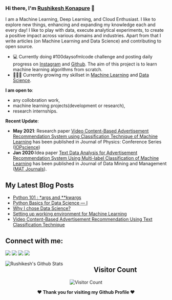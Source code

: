 ### Hi there, I'm [Rushikesh Konapure](https://rishikonapure.medium.com/) 👋

I am a Machine Learning, Deep Learning, and Cloud Enthusiast. I like to explore new things, enhancing and expanding my knowledge each and every day! I like to play with data, execute analytical experiments, to create a positive impact across various domains and industries.  Apart from that I write articles (on Machine Learning and Data Science) and contributing to open source.


- 💻 Currently doing #100daysofmlcode challenge and posting daily progress on [Instagram](https://www.instagram.com/mlwithrish/) and [Github](https://github.com/rishikonapure/-100daysofmlcode). The aim of this project is to learn machine learning algorithms from scratch.
- 👨🏽‍💻 Currently growing my skillset in [Machine Learning](https://github.com/rishikonapure/-100daysofmlcode) and [Data Science](https://github.com/rishikonapure/-100daysofmlcode).


 **I am open to**:

- any collobration work,
- machine learning projects(development or research),
- research internships.


**Recent Update**:
- **May 2021**: Research paper [Video Content-Based Advertisement Recommendation System using Classification Technique of Machine Learning](https://iopscience.iop.org/article/10.1088/1742-6596/1854/1/012025) has been published in Journal of Physics: Conference Series ([IOPscience](https://iopscience.iop.org/))
- **Jan 2020**:Idea paper [Text Data Analysis for Advertisement Recommendation System Using Multi-label Classification of Machine Learning](http://matjournals.in/index.php/JoDMM/article/view/4521) has been published in Journal of Data Mining and Management ([MAT Journals](http://matjournals.com/Journal-of-Data-Mining-and-Management.html)).


## My Latest Blog Posts
<!-- BLOG-POST-LIST:START -->
- [Python 101 : *args and **kwargs](https://medium.com/analytics-vidhya/python-101-args-and-kwargs-e27f7a0b3de9)
- [Python Basics for Data Science — I](https://medium.com/analytics-vidhya/python-basics-for-data-science-i-7845ff1f3c6e)
- [Why I chose Data Science?](https://medium.com/analytics-vidhya/why-i-chose-data-science-b98cee42ecbd)
- [Setting up working environment for Machine Learning](https://medium.com/analytics-vidhya/setting-up-working-environment-for-machine-learning-a1b7affddc91)
- [Video Content-Based Advertisement Recommendation Using Text Classification Technique](https://medium.com/analytics-vidhya/video-content-based-advertisement-recommendation-using-nlp-4512430c169e)

<!-- BLOG-POST-LIST:END -->

## Connect with me:

<p align = "center">
	
[<img src="https://img.shields.io/badge/twitter-%231DA1F2.svg?&style=for-the-badge&logo=twitter&logoColor=white&color=black" />](https://twitter.com/rishi_konapure) 
[<img src="https://img.shields.io/badge/linkedin-%2312100E.svg?&style=for-the-badge&logo=linkedin&logoColor=white&color=black" />](https://www.linkedin.com/in/rushikesh-konapure/)
[<img src="https://img.shields.io/badge/medium-%2312100E.svg?&style=for-the-badge&logo=medium&logoColor=white&color=black" />](https://rishikonapure.medium.com/)
[<img src="https://img.shields.io/badge/instagram-%2312100E.svg?&style=for-the-badge&logo=instagram&logoColor=white&color=black" />](https://www.instagram.com/mlwithrish/)

<img align="left" alt="Rushikesh's Github Stats" src="https://github-readme-stats.vercel.app/api?username=rishikonapure&show_icons=true&hide_border=true" />  
 
<div align="center">
        
   ## Visitor Count
   ![Visitor Count](https://profile-counter.glitch.me/{smahesh29}/count.svg)
        
</div>

<div align="center">
  
<b>❤️ Thank you for visiting my Github Profile ❤️</b>
</div>
<!--
**rishikonapure/rishikonapure** is a ✨ _special_ ✨ repository because its `README.md` (this file) appears on your GitHub profile.

Here are some ideas to get you started:

- 🔭 I’m currently working on ...
- 🌱 I’m currently learning ...
- 👯 I’m looking to collaborate on ...
- 🤔 I’m looking for help with ...
- 💬 Ask me about ...
- ...
- 😄 Pronouns: ...
- ⚡ Fun fact: ...
-->
